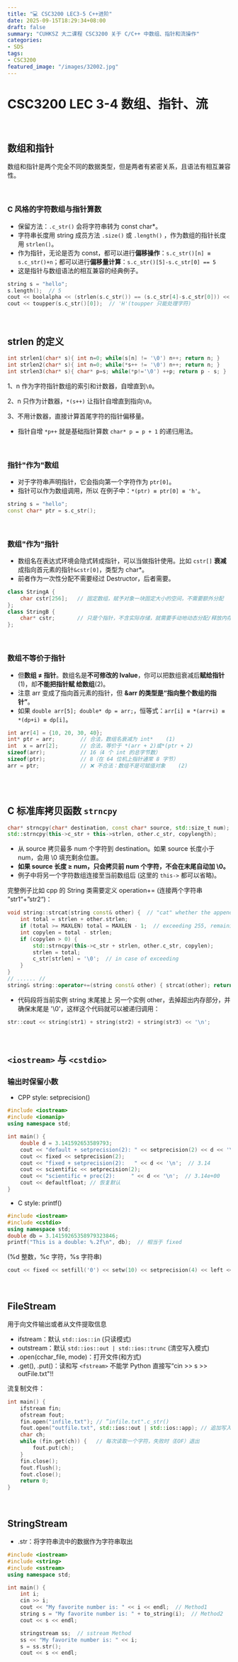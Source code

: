 ```yaml
---
title: "💻 CSC3200 LEC3-5 C++进阶"
date: 2025-09-15T18:29:34+08:00
draft: false
summary: "CUHKSZ 大二课程 CSC3200 关于 C/C++ 中数组、指针和流操作"
categories: 
- SDS
tags: 
- CSC3200
featured_image: "/images/32002.jpg"
---
```




# CSC3200 LEC 3-4 数组、指针、流

<br>

## 数组和指针

数组和指针是两个完全不同的数据类型，但是两者有紧密关系，且语法有相互兼容性。

<br>

### C 风格的字符数组与指针算数

- 保留方法：`.c_str()` 会将字符串转为 const char*。
- 字符串长度用 string 成员方法 `.size()` 或 `.length()` ，作为数组的指针长度用 `strlen()`。
- 作为指针，无论是否为 const，都可以进行**偏移操作**：`s.c_str()[n] ≡ s.c_str()+n`；都可以进行**偏移量计算**：`s.c_str()[5]-s.c_str[0] == 5`
- 这是指针与数组语法的相互兼容的经典例子。

```cpp
string s = "hello";
s.length();  // 5
cout << boolalpha << (strlen(s.c_str()) == (s.c_str[4]-s.c_str[0])) << '\n';  // True
cout << toupper(s.c_str()[0]);  // 'H'(toupper 只能处理字符)

```

<br>

## strlen 的定义

```cpp
int strlen1(char* s){ int n=0; while(s[n] != '\0') n++; return n; }
int strlen2(char* s){ int n=0; while(*s++ != '\0') n++; return n; }
int strlen3(char* s){ char* p=s; while(*p!='\0') ++p; return p - s; } 
```

1、n 作为字符指针数组的索引和计数器，自增直到`\0`。

2、n 只作为计数器，`*(s++)` 让指针自增直到指向`\0`。

3、不用计数器，直接计算首尾字符的指针偏移量。

- 指针自增 `*p++` 就是基础指针算数 `char* p = p + 1` 的递归用法。

<br>

### 指针"作为"数组

- 对于字符串声明指针，它会指向第一个字符作为 `ptr[0]`。
- 指针可以作为数组调用，所以 在例子中：`*(ptr) ≡ ptr[0] ≡ 'h'`。

```cpp
string s = "hello";
const char* ptr = s.c_str();
```

<br>

### 数组"作为"指针

- 数组名在表达式环境会隐式转成指针，可以当做指针使用。比如 `cstr[]` **衰减**成指向首元素的指针`&cstr[0]`，类型为 char*。
- 前者作为一次性分配不需要经过 Destructor，后者需要。

```cpp
class StringA {
    char cstr[256];   // 固定数组，赋予对象一块固定大小的空间，不需要额外分配
};
class StringB {
    char* cstr;       // 只是个指针，不含实际存储，就需要手动地动态分配/释放内存
};
```
<br>

### 数组不等价于指针

- 但**数组 ≠ 指针**。数组名是**不可修改的 lvalue**，你可以把数组衰减后**赋给指针**(1)，却**不能把指针赋 给数组**(2)。
- 注意 arr 变成了指向首元素的指针，但 **&arr 的类型是“指向整个数组的指针”**。
- 如果 `double arr[5]; double* dp = arr;`，恒等式：`arr[i] ≡ *(arr+i) ≡ *(dp+i) ≡ dp[i]`。

```cpp
int arr[4] = {10, 20, 30, 40};
int* ptr = arr;        // 合法，数组名衰减为 int*    (1)
int  x = arr[2];       // 合法，等价于 *(arr + 2)或*(ptr + 2)
sizeof(arr);           // 16（4 个 int 的总字节数）
sizeof(ptr);           // 8（在 64 位机上指针通常 8 字节）
arr = ptr;             // ❌ 不合法：数组不是可赋值对象    (2)
```

<br>

<br>

## C 标准库拷贝函数 `strncpy`

```cpp
char* strncpy(char* destination, const char* source, std::size_t num);
std::strncpy(this->c_str + this->strlen, other.c_str, copylength);
```
- 从 source 拷贝最多 num 个字符到 destination。如果 source 长度小于 num，会用 \0 填充剩余位置。
- **如果 source 长度 ≥ num，只会拷贝前 num 个字符，不会在末尾自动加 \0。**
- 例子中将另一个字符数组连接至当前数组后 (这里的 `this->` 都可以省略)。

完整例子比如 cpp 的 String 类需要定义 operation+= (连接两个字符串 ”str1“+”str2“)：
```cpp
void string::strcat(string const& other) {  // "cat" whether the append operation will exceed MAXLEN 256
	int total = strlen + other.strlen;
	if (total >= MAXLEN) total = MAXLEN - 1;  // exceeding 255, remaining char WILL be discarded
	int copylen = total - strlen;
	if (copylen > 0) {
		std::strncpy(this->c_str + strlen, other.c_str, copylen);
		strlen = total;
		c_str[strlen] = '\0';  // in case of exceeding
	}
}
// ...... //
string& string::operator+=(string const& other) { strcat(other); return *this; }
```
- 代码段将当前实例 string 末尾接上 另一个实例 other，去掉超出内存部分，并确保末尾是 '\0'，这样这个代码就可以被递归调用：
```cpp
str::cout << string(str1) + string(str2) + string(str3) << '\n';
```

<br>

## `<iostream>` 与 `<cstdio>`

### 输出时保留小数
- CPP style: setprecision()
```cpp
#include <iostream>
#include <iomanip>
using namespace std;

int main() {
    double d = 3.141592653589793;
    cout << "default + setprecision(2): " << setprecision(2) << d << '\n'; // 3.1（有效数字2位）
    cout << fixed << setprecision(2);
    cout << "fixed + setprecision(2):   " << d << '\n';  // 3.14
    cout << scientific << setprecision(2);
    cout << "scientific + prec(2):     " << d << '\n';  // 3.14e+00
    cout << defaultfloat; // 恢复默认
}
```
- C style: printf()
```cpp
#include <iostream>
#include <cstdio>
using namespace std;
double db = 3.14159265358979323846;
printf("This is a double: %.2f\n", db);  // 相当于 fixed
```
(%d 整数，%c 字符，%s 字符串)

```cpp
cout << fixed << setfill('0') << setw(10) << setprecision(4) << left << PI << endl;
```

<br>

## FileStream

用于向文件输出或者从文件提取信息

- ifstream：默认 `std::ios::in` (只读模式)
- outstream：默认 `std::ios::out | std::ios::trunc` (清空写入模式)
- .open(cchar_file, mode)：打开文件(和方式)
- .get(), .put()：读和写
`<fstream>` 不能学 Python 直接写“cin >> s >> outFile.txt"!!

流复制文件：
```cpp
int main() {
    ifstream fin;
    ofstream fout;
    fin.open("infile.txt"); // ”infile.txt".c_str()
    fout.open("outfile.txt", std::ios::out | std::ios::app); // 追加写入模式
    char ch;
    while (fin.get(ch)) {   // 每次读取一个字符，失败时（EOF）退出
        fout.put(ch);
    }
    fin.close();
    fout.flush();
    fout.close();
    return 0;
}

```

<br>

## StringStream

- .str：将字符串流中的数据作为字符串取出
```cpp
#include <iostream>
#include <string>
#include <sstream>
using namespace std;

int main() {
    int i;
    cin >> i;
    cout << "My favorite number is: " << i << endl;  // Method1
    string s = "My favorite number is: " + to_string(i);  // Method2
    cout << s << endl;

    stringstream ss;  // sstream Method
    ss << "My favorite number is: " << i;
    s = ss.str(); 
    cout << s << endl;
```
